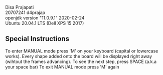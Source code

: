 Disa Prajapati <br/>
20707241 d4prajap <br/>
openjdk version "11.0.9.1" 2020-02-24 <br/>
Ubuntu 20.04.1 LTS (Dell XPS 15 2017) <br/>

<h2>Special Instructions</h2>

To enter MANUAL mode press 'M' on your keyboard (capital or lowercase works). 
Every shape added onto the board will be displayed right away (wihtout the frames advancing).
To see the next step, press SPACE (a.k.a your space bar) 
To exit MANUAL mode press 'M' again 
